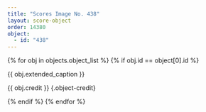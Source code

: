 ```yaml
---
title: "Scores Image No. 438"
layout: score-object
order: 14380
object:
  - id: "438"
---
```


{% for obj in objects.object_list %}
{% if obj.id == object[0].id %}

{{ obj.extended_caption }}

{{ obj.credit }} {.object-credit}

{% endif %}
{% endfor %}
